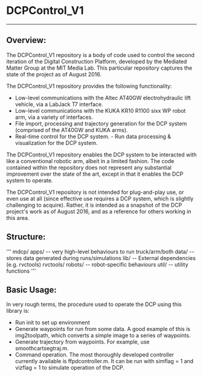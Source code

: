 # DCPControl_V1
-----------------

## Overview:
The DCPControl_V1 repository is a body of code used to control the
second iteration of the Digital Construction Platform, developed by the
Mediated Matter Group at the MIT Media Lab. This particular repository
captures the state of the project as of August 2016.

The DCPControl_V1 repository provides the following functionality: 
- Low-level communications with the Altec AT40GW electrohydraulic lift vehicle, via a LabJack T7 interface. 
- Low-level communications with the KUKA KR10 R1100 sixx WP robot arm, via a variety of interfaces. 
- File import, processing and trajectory generation for the DCP system (comprised of the AT40GW and KUKA arms). 
- Real-time control for the DCP system. - Run data processing & visualization for the DCP system.

The DCPControl_V1 repository enables the DCP system to be interacted
with like a conventional robotic arm, albeit in a limited fashion. The
code contained within the repository does not represent any substantial
improvement over the state of the art, except in that it enables the DCP
system to operate.

The DCPControl_V1 repository is not intended for plug-and-play use, or
even use at all (since effective use requires a DCP system, which is
slightly challenging to acquire). Rather, it is intended as a snapshot
of the DCP project's work as of August 2016, and as a reference for
others working in this area.

## Structure:
'''
mdcp/ 
  apps/ -- very high-level behaviours to run truck/arm/both
  data/ -- stores data generated during runs/simulations
  lib/ -- External dependencies (e.g. rvctools) rvctools/
  robots/ -- robot-specific behaviours
  util/ -- utility functions
'''
  
## Basic Usage:
In very rough terms, the procedure used to operate the DCP using this library is:
- Run init to set up environment
- Generate waypoints for run from some data. A good example of this is img2toolpath, which converts a simple image to a series of waypoints.
- Generate trajectory from waypoints. For example, use smoothcartsegtraj.m.
- Command operation. The most thoroughly developed controller currently available is ffpdcontroller.m. It can be run with simflag = 1 and vizflag = 1 to simulate operation of the DCP.